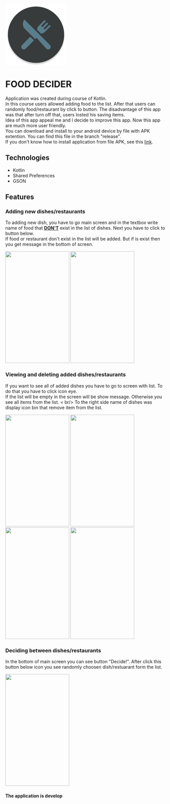![logo](app/src/main/res/mipmap-xxxhdpi/ic_launcher_round.png "Logo")
# FOOD DECIDER

Application was created during course of Kotlin.<br/>
In this course users allowed adding food to the list. After that users can randomly food/restaurant by click to button. The disadvantage of this app was that after turn off that, users losted his saving items.<br/>
Idea of this app appeal me and I decide to improve this app. Now this app are much more user friendly.<br/>
You can download and install to your android device by file with APK extention. You can find this file in the branch "release".<br/>
If you don't know how to install application from file APK, see this [link](https://developer.android.com/distribute/marketing-tools/alternative-distribution#unknown-sources).
## Technologies

* Kotlin
* Shared Preferences
* GSON

## Features
### Adding new dishes/restaurants
To adding new dish, you have to go main screen and in the textbox write name of food that <b><u>DON'T</u></b> exist in the list of dishes. Next you have to click to button below. <br/>
If food or restaurant don't exist in the list will be added. But if is exist then you get message in the bottom of screen.
<div >
<img src="https://user-images.githubusercontent.com/33415084/83849847-5411f600-a710-11ea-8904-e9bd75b958ec.png" width="200px" height="350px" />
<img src="https://user-images.githubusercontent.com/33415084/83849956-80c60d80-a710-11ea-99eb-28f6e9d09274.png" width="200px" height="350px" />
</div>


### Viewing and deleting added dishes/restaurants
If you want to see all of added dishes you have to go to screen with list. To do that you have to click icon eye. <br/>
If the list will be empty in the screen will be show message. Otherwise you see all items from the list. < br/>
To the right side name of dishes was display icon bin that remove item from the list. </p>
<div>
<img src="https://user-images.githubusercontent.com/33415084/83850452-3d1fd380-a711-11ea-8fd7-c23a0b561d02.png" width="200px" height="350px" />
<img src="https://user-images.githubusercontent.com/33415084/83850448-3beea680-a711-11ea-843a-dbf65629ec9c.png" width="200px" height="350px" />
<img src="https://user-images.githubusercontent.com/33415084/83850569-6a6c8180-a711-11ea-884c-977103873cf4.png" width="200px" height="350px" />
<img src="https://user-images.githubusercontent.com/33415084/83855054-d651e880-a717-11ea-853e-6503fa71cdb7.png" width="200px" height="350px" />
</div>


### Deciding between dishes/restaurants
In the bottom of main screen you can see button "Decide!". After click this button below icon you see randomly choosen dish/restuarant form the list.
<div>
<img src="https://user-images.githubusercontent.com/33415084/83850452-3d1fd380-a711-11ea-8fd7-c23a0b561d02.png" width="200px" height="350px" />
</div>

#### The application is develop
